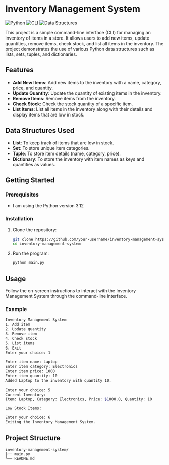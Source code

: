 # Inventory Management System
![Python](https://img.shields.io/badge/Python-3.12-blue.svg)
![CLI](https://img.shields.io/badge/CLI-Command%20Line%20Interface-green.svg)
![Data Structures](https://img.shields.io/badge/Data%20Structures-Lists%20%7C%20Sets%20%7C%20Tuples%20%7C%20Dictionaries-yellow.svg)

This project is a simple command-line interface (CLI) for managing an inventory of items in a store. It allows users to add new items, update quantities, remove items, check stock, and list all items in the inventory. The project demonstrates the use of various Python data structures such as lists, sets, tuples, and dictionaries.

## Features

- **Add New Items**: Add new items to the inventory with a name, category, price, and quantity.
- **Update Quantity**: Update the quantity of existing items in the inventory.
- **Remove Items**: Remove items from the inventory.
- **Check Stock**: Check the stock quantity of a specific item.
- **List Items**: List all items in the inventory along with their details and display items that are low in stock.

## Data Structures Used

- **List**: To keep track of items that are low in stock.
- **Set**: To store unique item categories.
- **Tuple**: To store item details (name, category, price).
- **Dictionary**: To store the inventory with item names as keys and quantities as values.

## Getting Started

### Prerequisites

- I am using the Python version 3.12

### Installation

1. Clone the repository:

   ```sh
   git clone https://github.com/your-username/inventory-management-system.git
   cd inventory-management-system
   ```

2. Run the program:
   ```sh
   python main.py
   ```

## Usage

Follow the on-screen instructions to interact with the Inventory Management System through the command-line interface.

### Example

```sh
Inventory Management System
1. Add item
2. Update quantity
3. Remove item
4. Check stock
5. List items
6. Exit
Enter your choice: 1

Enter item name: Laptop
Enter item category: Electronics
Enter item price: 1000
Enter item quantity: 10
Added Laptop to the inventory with quantity 10.

Enter your choice: 5
Current Inventory:
Item: Laptop, Category: Electronics, Price: $1000.0, Quantity: 10

Low Stock Items:

Enter your choice: 6
Exiting the Inventory Management System.
```

## Project Structure

```
inventory-management-system/
├── main.py
└── README.md
```
